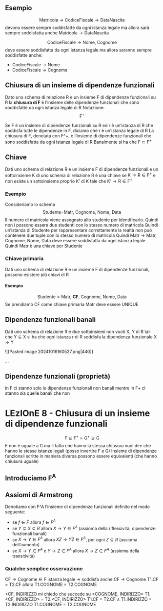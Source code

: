 ## Esempio
$$
\text{Matricola} \rightarrow \text{CodiceFiscale} \rightarrow \text{DataNascita}
$$
devono essere sempre soddisfatte da ogni istanza legale ma allora sarà sempre soddisfatta anche $\text{Matricola}\rightarrow\text{DataNascita}$


$$
\text{CodiceFiscale}\rightarrow\text{Nome, Cognome}
$$
deve essere soddisfatta da ogni istanza legale ma allora saranno sempre soddisfatte anche:
- $\text{CodiceFiscale}\rightarrow\text{Nome}$
- $\text{CodiceFiscale}\rightarrow\text{Cognome}$

## Chiusura di un insieme di dipendenze funzionali
Dato uno schema di relazione $\text{R}$ e un insieme $\text{F}$ di dipendenze funzionali su $\text{R}$ la **chiusura di $\text{F}$** è l’insieme delle dipendenze funzionali che sono soddisfatte da ogni istanza legale di $\text{R}$
Notazione:
$$
\text{F}^+
$$

Se F è un insieme di dipendenze funzionali su R ed r è un’istanza di R che soddisfa tutte le dipendenze in F, diciamo che r è un’istanza legale di R
La chiusura di F, denotata con F^+, è l’insieme di dipendenze funzionali che sono soddisfatte da ogni istanza legale di R
Banalmente si ha che $\text{F}\subset \text{F}^+$


## Chiave
Dati uno schema di relazione $\text{R}$ e un insieme $\text{F}$ di dipendenze funzionali e un sottoinsieme $\text{K}$ di uno schema di relazione $\text{R}$ è una chiave se $\text{K}\rightarrow\text{R}\in \text{F}^+$ e non esiste un sottoinsieme proprio $\text{K'}$ di $\text{K}$ tale che $\text{K'}\rightarrow\text{R}\in \text{F}^+$
### Esempio
Consideriamo lo schema
$$
\text{Studente=Matr, Cognome, Nome, Data}
$$
Il numero di matricola viene assegnato allo studente per identificarlo.
Quindi non i possono essere due studenti con lo stesso numero di matricola
Quindi un’istanza di $\text{Studente}$ per rappresentare correttamente la realtà non può contenere due tuple con lo stesso numero di matricola
Quindi $\text{Matr}\rightarrow \text{Matr, Cognome, Nome, Data}$ deve essere soddisfatta da ogni istanza legale
Quindi $\text{Matr}$ è una chiave per $\text{Studente}$

### Chiave primaria
Dati uno schema di relazione $\text{R}$ e un insieme $\text{F}$ di dipendenze funzionali, possono esistere più chiavi di $\text{R}$
#### Esempio
$$
\text{Studente}=\text{Matr, }\textbf{CF}\text{, Cognome, Nome, Data}
$$
Se prendiamo CF come chiave primaria Matr deve essere UNIQUE


## Dipendenze funzionali banali
Dati uno schema di relazione $\text{R}$ e due sottoinsiemi non vuoti $\text{X, Y}$ di $\text{R}$ tali che $\text{Y}\subseteq \text{X}$ si ha che ogni istanza $r$ di $\text{R}$ soddisfa la dipendenza funzionale $\text{X}\rightarrow\text{Y}$

![[Pasted image 20241016160527.png|440]]

…

## Dipendenze funzionali (proprietà)


in F ci stanno solo le dipendenze funzionali non banali mentre in F+ ci stanno sia quelle banali che non


# LEzIOnE 8 - Chiusura di un insieme di dipendenze funzionali

$$
\text{F} \subseteq \text{F}^+ = \text{G}^+ \supseteq \text{G}
$$
F non è uguale a G ma il fatto che hanno la stessa chiusura vuol dire che hanno le stesse istanze legali (posso invertire F e G)
Insieme di dipendenze funzionali scritte in maniera diversa possono essere equivalenti (che hanno chiusura uguale)

## Introduciamo $\text{F}^\text{A}$

## Assiomi di Armstrong
Denotiamo con F^A l’insieme di dipendenze funzionali definito nel modo seguente:
- se $f \in F$ allora $f \in F^A$
- se $Y \subseteq X \subseteq R$ allora $X \rightarrow Y \in F^A$ (assioma della riflessività, dipendenze funzionali banali)
- se $X\rightarrow Y \in F^A$ allora $XZ \rightarrow YZ \in F^A$, per ogni $Z \subseteq R$ (assioma dell’aumento)
- se $X\rightarrow Y \in F^A$ e $Y\rightarrow Z \in F^A$ allora $X\rightarrow Z \in F^A$ (assioma della transitività)

### Qualche semplice osservazione
$\text{CF}\rightarrow \text{Cognome} \in F$
istanza legale → soddisfa anche $\text{CF}\rightarrow \text{Cognome}$
$\text{T1.CF = T2.CF}$ allora $\text{T1.COGNOME = T2.COGNOME}$

$\text{<CF, INDIRIZZO}$ mi chiedo che succede su $\text{<COGNOME, INDIRIZZO>}$
$\text{T1.<CF, INDIRIZZO> = T2.<CF, INDIRIZZO>}$
$\text{T1.CF = T2.CF}\land \text{T1.INDIRIZZO = T2.INDIRIZZO}$
$\text{T1.COGNOME = T2.COGNOME}$

